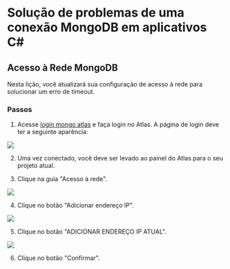 # Solução de problemas de uma conexão MongoDB em aplicativos C#

## Acesso à Rede MongoDB

Nesta lição, você atualizará sua configuração de acesso à rede para solucionar um erro de timeout.

### Passos

1. Acesse [login mongo atlas](https://account.mongodb.com/account/login) e faça login no Atlas. A página de login deve ter a seguinte aparência:

![](https://d36ai2hkxl16us.cloudfront.net/course-uploads/ae62dcd7-abdc-4e90-a570-83eccba49043/0avywxjqm5su-100-mongodb-login.png)

2. Uma vez conectado, você deve ser levado ao painel do Atlas para o seu projeto atual.

3. Clique na guia "Acesso à rede".

![](https://d36ai2hkxl16us.cloudfront.net/course-uploads/ae62dcd7-abdc-4e90-a570-83eccba49043/r38ydmyfe8xb-300-network-access-tab.png)

4. Clique no botão "Adicionar endereço IP".

![](https://d36ai2hkxl16us.cloudfront.net/course-uploads/ae62dcd7-abdc-4e90-a570-83eccba49043/h04kfy4fa441-400-add-ip-button.png)

5. Clique no botão "ADICIONAR ENDEREÇO ​​IP ATUAL".

![](https://d36ai2hkxl16us.cloudfront.net/course-uploads/ae62dcd7-abdc-4e90-a570-83eccba49043/xs6ghfjqwf58-500-current-ip.png)

6. Clique no botão "Confirmar".